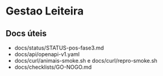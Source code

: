 # Gestao Leiteira

## Docs úteis
- docs/status/STATUS-pos-fase3.md
- docs/api/openapi-v1.yaml
- docs/curl/animais-smoke.sh e docs/curl/repro-smoke.sh
- docs/checklists/GO-NOGO.md
